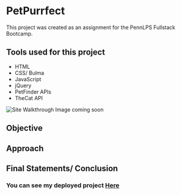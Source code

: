 # PetPurrfect
This project was created as an assignment for the PennLPS Fullstack Bootcamp.

## Tools used for this project
- HTML
- CSS/ Bulma
- JavaScript
- jQuery
- PetFinder APIs
- TheCat API

![Site Walkthrough Image coming soon](!!!!!!!!!!!)

## Objective


## Approach


## Final Statements/ Conclusion


### You can see my deployed project [Here](!!)

